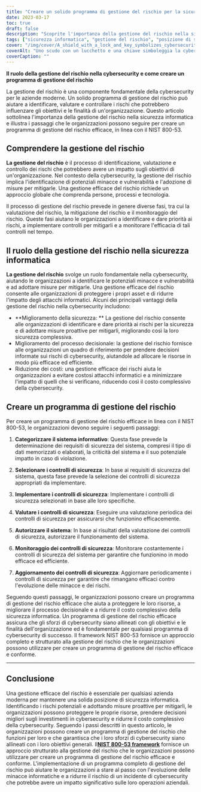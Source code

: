 ```yaml
---
title: "Creare un solido programma di gestione del rischio per la sicurezza informatica"
date: 2023-03-17
toc: true
draft: false
description: "Scoprite l'importanza della gestione del rischio nella sicurezza informatica e come creare un programma che funzioni per la vostra azienda."
tags: ["sicurezza informatica", "gestione del rischio", "posizione di sicurezza", "valutazione del rischio", "mitigazione del rischio", "monitoraggio del rischio", "minacce", "vulnerabilità", "sicurezza delle informazioni", "protezione dei dati", "compliance", "attacchi informatici", "processo decisionale", "riduzione dei costi", "continuità aziendale", "analisi del rischio", "identificazione del rischio", "controllo del rischio", "trattamento del rischio", "miglioramento continuo"]
cover: "/img/cover/A_shield_with_a_lock_and_key_symbolizes_cybersecurity.png"
coverAlt: "Uno scudo con un lucchetto e una chiave simboleggia la cybersecurity, mentre una lente di ingrandimento rappresenta la gestione del rischio."
coverCaption: ""
---
```


**Il ruolo della gestione del rischio nella cybersecurity e come creare un programma di gestione del rischio**

La gestione del rischio è una componente fondamentale della cybersecurity per le aziende moderne. Un solido programma di gestione del rischio può aiutare a identificare, valutare e controllare i rischi che potrebbero influenzare gli obiettivi e le finalità di un'organizzazione. Questo articolo sottolinea l'importanza della gestione del rischio nella sicurezza informatica e illustra i passaggi che le organizzazioni possono seguire per creare un programma di gestione del rischio efficace, in linea con il NIST 800-53.

## Comprendere la gestione del rischio

**La gestione del rischio** è il processo di identificazione, valutazione e controllo dei rischi che potrebbero avere un impatto sugli obiettivi di un'organizzazione. Nel contesto della cybersecurity, la gestione del rischio implica l'identificazione di potenziali minacce e vulnerabilità e l'adozione di misure per mitigarle. Una gestione efficace del rischio richiede un approccio globale che comprenda persone, processi e tecnologia.

Il processo di gestione del rischio prevede in genere diverse fasi, tra cui la valutazione del rischio, la mitigazione del rischio e il monitoraggio del rischio. Queste fasi aiutano le organizzazioni a identificare e dare priorità ai rischi, a implementare controlli per mitigarli e a monitorare l'efficacia di tali controlli nel tempo.

## Il ruolo della gestione del rischio nella sicurezza informatica

**La gestione del rischio** svolge un ruolo fondamentale nella cybersecurity, aiutando le organizzazioni a identificare le potenziali minacce e vulnerabilità e ad adottare misure per mitigarle. Una gestione efficace del rischio consente alle organizzazioni di proteggere i propri asset e di ridurre l'impatto degli attacchi informatici. Alcuni dei principali vantaggi della gestione del rischio nella cybersecurity includono:

- **Miglioramento della sicurezza: ** La gestione del rischio consente alle organizzazioni di identificare e dare priorità ai rischi per la sicurezza e di adottare misure proattive per mitigarli, migliorando così la loro sicurezza complessiva.
- Miglioramento del processo decisionale: la gestione del rischio fornisce alle organizzazioni un quadro di riferimento per prendere decisioni informate sui rischi di cybersecurity, aiutandole ad allocare le risorse in modo più efficace ed efficiente.
- Riduzione dei costi: una gestione efficace dei rischi aiuta le organizzazioni a evitare costosi attacchi informatici e a minimizzare l'impatto di quelli che si verificano, riducendo così il costo complessivo della cybersecurity.

## Creare un programma di gestione del rischio

Per creare un programma di gestione del rischio efficace in linea con il NIST 800-53, le organizzazioni devono seguire i seguenti passaggi:

1. **Categorizzare il sistema informativo**: Questa fase prevede la determinazione dei requisiti di sicurezza del sistema, compresi il tipo di dati memorizzati o elaborati, la criticità del sistema e il suo potenziale impatto in caso di violazione.

2. **Selezionare i controlli di sicurezza**: In base ai requisiti di sicurezza del sistema, questa fase prevede la selezione dei controlli di sicurezza appropriati da implementare.

3. **Implementare i controlli di sicurezza**: Implementare i controlli di sicurezza selezionati in base alle loro specifiche.

4. **Valutare i controlli di sicurezza**: Eseguire una valutazione periodica dei controlli di sicurezza per assicurarsi che funzionino efficacemente.

5. **Autorizzare il sistema**: In base ai risultati della valutazione dei controlli di sicurezza, autorizzare il funzionamento del sistema.

6. **Monitoraggio dei controlli di sicurezza**: Monitorare costantemente i controlli di sicurezza del sistema per garantire che funzionino in modo efficace ed efficiente.

7. **Aggiornamento dei controlli di sicurezza**: Aggiornare periodicamente i controlli di sicurezza per garantire che rimangano efficaci contro l'evoluzione delle minacce e dei rischi.

Seguendo questi passaggi, le organizzazioni possono creare un programma di gestione del rischio efficace che aiuta a proteggere le loro risorse, a migliorare il processo decisionale e a ridurre il costo complessivo della sicurezza informatica. Un programma di gestione del rischio efficace assicura che gli sforzi di cybersecurity siano allineati con gli obiettivi e le finalità dell'organizzazione ed è fondamentale per qualsiasi programma di cybersecurity di successo. Il framework NIST 800-53 fornisce un approccio completo e strutturato alla gestione del rischio che le organizzazioni possono utilizzare per creare un programma di gestione del rischio efficace e conforme.

____

## Conclusione
Una gestione efficace del rischio è essenziale per qualsiasi azienda moderna per mantenere una solida posizione di sicurezza informatica. Identificando i rischi potenziali e adottando misure proattive per mitigarli, le organizzazioni possono proteggere le proprie risorse, prendere decisioni migliori sugli investimenti in cybersecurity e ridurre il costo complessivo della cybersecurity. Seguendo i passi descritti in questo articolo, le organizzazioni possono creare un programma di gestione del rischio che funzioni per loro e che garantisca che i loro sforzi di cybersecurity siano allineati con i loro obiettivi generali. Il[**NIST 800-53 framework**](https://csrc.nist.gov/publications/detail/sp/800-53/rev-5/final) fornisce un approccio strutturato alla gestione del rischio che le organizzazioni possono utilizzare per creare un programma di gestione del rischio efficace e conforme. L'implementazione di un programma completo di gestione del rischio può aiutare le organizzazioni a stare al passo con l'evoluzione delle minacce informatiche e a ridurre il rischio di un incidente di cybersecurity che potrebbe avere un impatto significativo sulle loro operazioni aziendali.
